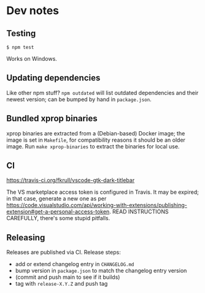 # Dev notes
## Testing
```
$ npm test
```
Works on Windows.

## Updating dependencies
Like other npm stuff? `npm outdated` will list outdated dependencies and their
newest version; can be bumped by hand in `package.json`.

## Bundled xprop binaries
xprop binaries are extracted from a (Debian-based) Docker image; the image is
set in `Makefile`, for compatibility reasons it should be an older image. Run
`make xprop-binaries` to extract the binaries for local use.

## CI
https://travis-ci.org/fkrull/vscode-gtk-dark-titlebar

The VS marketplace access token is configured in Travis. It may be expired; in
that case, generate a new one as per https://code.visualstudio.com/api/working-with-extensions/publishing-extension#get-a-personal-access-token.
READ INSTRUCTIONS CAREFULLY, there's some stupid pitfalls.

## Releasing
Releases are published via CI. Release steps:

* add or extend changelog entry in `CHANGELOG.md`
* bump version in `package.json` to match the changelog entry version
* (commit and push main to see if it builds)
* tag with `release-X.Y.Z` and push tag
